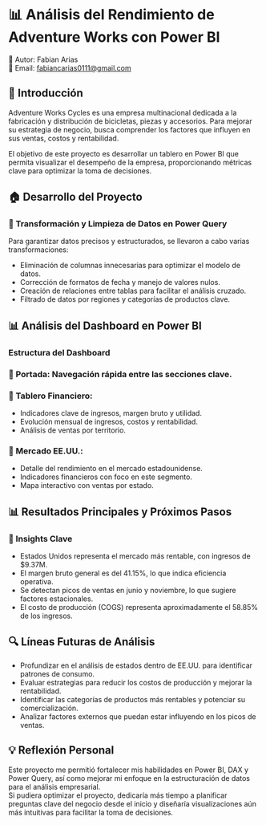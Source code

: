 # 📊 Análisis del Rendimiento de Adventure Works con Power BI
📌 Autor: Fabian Arias  
📧 Email: fabiancarias0111@gmail.com


## 📌 Introducción
Adventure Works Cycles es una empresa multinacional dedicada a la fabricación y distribución de bicicletas, piezas y accesorios. Para mejorar su estrategia de negocio, busca comprender los factores que influyen en sus ventas, costos y rentabilidad.  

El objetivo de este proyecto es desarrollar un tablero en Power BI que permita visualizar el desempeño de la empresa, proporcionando métricas clave para optimizar la toma de decisiones.

## 🏠 Desarrollo del Proyecto
### 🔄 Transformación y Limpieza de Datos en Power Query
Para garantizar datos precisos y estructurados, se llevaron a cabo varias transformaciones:

- Eliminación de columnas innecesarias para optimizar el modelo de datos.
- Corrección de formatos de fecha y manejo de valores nulos.
- Creación de relaciones entre tablas para facilitar el análisis cruzado.
- Filtrado de datos por regiones y categorías de productos clave.

## 📊 Análisis del Dashboard en Power BI
### Estructura del Dashboard
### 📌 Portada: Navegación rápida entre las secciones clave.
### 📌 Tablero Financiero:
- Indicadores clave de ingresos, margen bruto y utilidad.
- Evolución mensual de ingresos, costos y rentabilidad.
- Análisis de ventas por territorio.

### 📌 Mercado EE.UU.:
- Detalle del rendimiento en el mercado estadounidense.
- Indicadores financieros con foco en este segmento.
- Mapa interactivo con ventas por estado.

## 📊 Resultados Principales y Próximos Pasos
### 🌟 Insights Clave
- Estados Unidos representa el mercado más rentable, con ingresos de $9.37M.
- El margen bruto general es del 41.15%, lo que indica eficiencia operativa.
- Se detectan picos de ventas en junio y noviembre, lo que sugiere factores estacionales.
- El costo de producción (COGS) representa aproximadamente el 58.85% de los ingresos.

## 🔍 Líneas Futuras de Análisis
- Profundizar en el análisis de estados dentro de EE.UU. para identificar patrones de consumo.
- Evaluar estrategias para reducir los costos de producción y mejorar la rentabilidad.
- Identificar las categorías de productos más rentables y potenciar su comercialización.
- Analizar factores externos que puedan estar influyendo en los picos de ventas.

## 💡 Reflexión Personal
Este proyecto me permitió fortalecer mis habilidades en Power BI, DAX y Power Query, así como mejorar mi enfoque en la estructuración de datos para el análisis empresarial.  
Si pudiera optimizar el proyecto, dedicaría más tiempo a planificar preguntas clave del negocio desde el inicio y diseñaría visualizaciones aún más intuitivas para facilitar la toma de decisiones.

